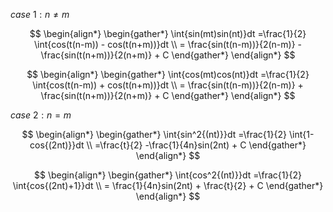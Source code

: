 $case \ 1: n \neq m$

$$
\begin{align*}
\begin{gather*}
\int{sin(mt)sin(nt)}dt =\frac{1}{2} \int{cos(t(n-m)) - cos(t(n+m))}dt \\
= \frac{sin(t(n-m))}{2(n-m)} - \frac{sin(t(n+m))}{2(n+m)} + C
\end{gather*}
\end{align*}
$$

$$
\begin{align*}
\begin{gather*}
\int{cos(mt)cos(nt)}dt =\frac{1}{2} \int{cos(t(n-m)) + cos(t(n+m))}dt \\
= \frac{sin(t(n-m))}{2(n-m)} + \frac{sin(t(n+m))}{2(n+m)} + C
\end{gather*}
\end{align*}
$$

$case \ 2: n = m$

$$
\begin{align*}
\begin{gather*}
\int{sin^2{(nt)}}dt =\frac{1}{2} \int{1-cos{(2nt)}}dt \\
=\frac{t}{2} -\frac{1}{4n}sin(2nt) + C
\end{gather*}
\end{align*}
$$

$$
\begin{align*}
\begin{gather*}
\int{cos^2{(nt)}}dt =\frac{1}{2} \int{cos{(2nt)+1}}dt \\
= \frac{1}{4n}sin(2nt) + \frac{t}{2} + C
\end{gather*}
\end{align*}
$$
